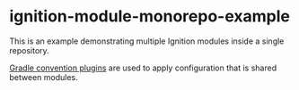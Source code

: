 # ignition-module-monorepo-example

This is an example demonstrating multiple Ignition modules inside a single repository.

[Gradle convention plugins][gradle-conventions] are used to apply configuration that is shared between modules.

[gradle-conventions]: https://docs.gradle.org/current/samples/sample_convention_plugins.html
